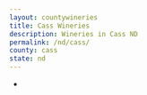 ```yaml
---
layout: countywineries
title: Cass Wineries
description: Wineries in Cass ND
permalink: /nd/cass/
county: cass
state: nd
---
```

-
